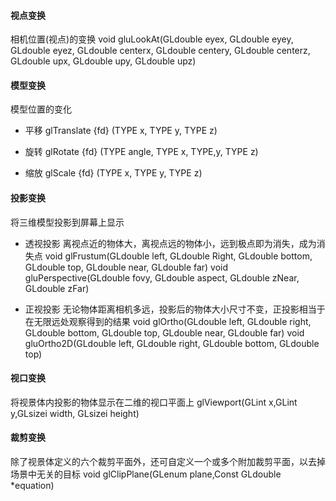 #### 视点变换
相机位置(视点)的变换
void gluLookAt(GLdouble eyex, GLdouble eyey, GLdouble eyez, GLdouble centerx, GLdouble centery, GLdouble centerz, GLdouble upx, GLdouble upy, GLdouble upz)

#### 模型变换
模型位置的变化
- 平移
glTranslate {fd} (TYPE x, TYPE y, TYPE z)

- 旋转
glRotate {fd} (TYPE angle, TYPE x, TYPE,y, TYPE z)

- 缩放
glScale {fd} (TYPE x, TYPE y, TYPE z)

#### 投影变换
将三维模型投影到屏幕上显示
- 透视投影
离视点近的物体大，离视点远的物体小，远到极点即为消失，成为消失点
void glFrustum(GLdouble left, GLdouble Right, GLdouble bottom, GLdouble top, GLdouble near, GLdouble far)
void gluPerspective(GLdouble fovy, GLdouble aspect, GLdouble zNear, GLdouble zFar)

- 正视投影
无论物体距离相机多远，投影后的物体大小尺寸不变，正投影相当于在无限远处观察得到的结果
void glOrtho(GLdouble left, GLdouble right, GLdouble bottom, GLdouble top, GLdouble near, GLdouble far)
void gluOrtho2D(GLdouble left, GLdouble right, GLdouble bottom, GLdouble top)

#### 视口变换
将视景体内投影的物体显示在二维的视口平面上
glViewport(GLint x,GLint y,GLsizei width, GLsizei height)

#### 裁剪变换
除了视景体定义的六个裁剪平面外，还可自定义一个或多个附加裁剪平面，以去掉场景中无关的目标
void glClipPlane(GLenum plane,Const GLdouble *equation)
